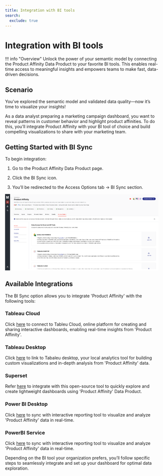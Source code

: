 ```yaml
---
title: Integration with BI tools
search:
  exclude: true
---
```


# Integration with BI tools

!!! info "Overview"
    Unlock the power of your semantic model by connecting the Product Affinity Data Product to your favorite BI tools. This enables real-time access to meaningful insights and empowers teams to make fast, data-driven decisions.

## Scenario

You’ve explored the semantic model and validated data quality—now it’s time to visualize your insights!

As a data analyst preparing a marketing campaign dashboard, you want to reveal patterns in customer behavior and highlight product affinities. To do this, you’ll integrate Product Affinity with your BI tool of choice and build compelling visualizations to share with your marketing team.

## Getting Started with BI Sync

To begin integration:

1. Go to the Product Affinity Data Product page.

2. Click the BI Sync icon.

3. You’ll be redirected to the Access Options tab → BI Sync section.

![image.png](/learn/dp_consumer_learn_track/integrate_bi_tools/image.png)

## Available Integrations
The BI Sync option allows you to integrate 'Product Affinity' with the following tools:

### **Tableau Cloud**

Click [here](/learn/dp_consumer_learn_track/integrate_bi_tools/tab_cloud/) to connect to Tableu Cloud, online platform for creating and sharing interactive dashboards, enabling real-time insights from 'Product Affinity'.

### **Tableau Desktop**

Click [here](/learn/dp_consumer_learn_track/integrate_bi_tools/tab_desktop/) to link to Tabaleu desktop, your local analytics tool for building custom visualizations and in-depth analysis from 'Product Affinity' data.

### **Superset**

Refer [here](/learn/dp_consumer_learn_track/integrate_bi_tools/superset/) to integrate with this open-source tool to quickly explore and create lightweight dashboards using 'Product Affinity' Data Product.

### **Power BI Desktop**

Click [here](/learn/dp_consumer_learn_track/integrate_bi_tools/powerbi/) to sync with interactive reporting tool to visualize and analyze 'Product Affinity' data in real-time.

### **PowerBI Service**

Click [here](/learn/dp_consumer_learn_track/integrate_bi_tools/powerbi/powerbi_service/) to sync with interactive reporting tool to visualize and analyze 'Product Affinity' data in real-time.

Depending on the BI tool your organization prefers, you’ll follow specific steps to seamlessly integrate and set up your dashboard for optimal data exploration.
